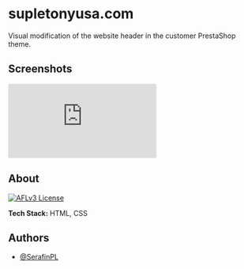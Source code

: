 
# supletonyusa.com 

Visual modification of the website header in the customer PrestaShop theme.


## Screenshots

![Before View](https://github.com/SerafinPL/supletonyusa-header/Read.me)


## About 

[![AFLv3 License](https://img.shields.io/badge/License-AFL%20v3-green.svg)](https://opensource.org/licenses/)

**Tech Stack:** HTML, CSS


## Authors

- [@SerafinPL](https://github.com/SerafinPL)

